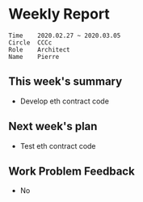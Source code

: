 # Weekly Report 

```
Time	2020.02.27 ~ 2020.03.05
Circle	CCCc
Role	Architect
Name	Pierre
```
## This week's summary

- Develop eth contract code 

## Next week's plan

- Test eth contract code 

## Work Problem Feedback

- No

